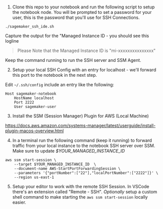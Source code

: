 ###

1. Clone this repo to your notebook and run the following script to setup the notebook node. You will be prompted to set a password for your user, this is the password that you'll use for SSH Connections.

```
./sagemaker_ssh_ide.sh
```

Capture the output for the "Managed Instance ID - you should see this logline

> Please Note that the Managed Instance ID is "mi-xxxxxxxxxxxxxxx"

Keep the command running to run the SSH server and SSM Agent. 

2. Setup your local SSH Config with an entry for localhost - we'll forward this port to the notebook in the next step.

Edit `~/.ssh/config` include an entry like the following:

```
Host sagemaker-notebook
    HostName localhost
    Port 2222
    User sagemaker-user
```

3. Install the SSM (Session Manager) Plugin for AWS (Local Machine)

https://docs.aws.amazon.com/systems-manager/latest/userguide/install-plugin-macos-overview.html

4. In a terminal run the following command (keep it running) to forward traffic from your local instance to the notebook SSH server over SSM. Make sure to update *$YOUR_MANAGED_INSTANCE_ID*

```
aws ssm start-session \
    --target $YOUR_MANAGED_INSTANCE_ID  \
    --document-name AWS-StartPortForwardingSession \
    --parameters '{"portNumber":["22"],"localPortNumber":["2222"]}' \
    --region us-east-1
```

5. Setup your editor to work with the remote SSH Session. In VSCode there's an extension called "Remote - SSH". *Optionally* setup a custom shell command to make starting the `aws ssm start-session` locally easier.
